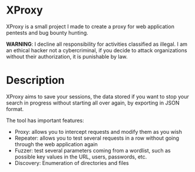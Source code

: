 # XProxy

XProxy is a small project I made to create a proxy for web application pentests and bug bounty hunting.

**WARNING**: 
I decline all responsibility for activities classified as illegal.
I am an ethical hacker not a cybercriminal, if you decide to attack organizations without their authorization, it is punishable by law.

# Description

XProxy aims to save your sessions, the data stored if you want to stop your search in progress without starting all over again, by exporting in JSON format.

The tool has important features:
- Proxy: allows you to intercept requests and modify them as you wish
- Repeater: allows you to test several requests in a row without going through the web application again
- Fuzzer: test several parameters coming from a wordlist, such as possible key values in the URL, users, passwords, etc.
- Discovery: Enumeration of directories and files

